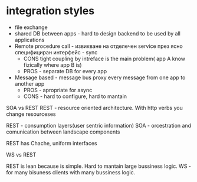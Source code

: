 # integration styles

- file exchange
- shared DB between apps - hard to design backend to be used by all applications
- Remote procedure call - извикване на отделечен service през ясно специфициран интерфейс - sync
  * CONS tight coupling by intreface is the main problem( app A know fizically where app B is)
  * PROS - separate DB for every app
- Message based - message bus proxy every message from one app to another app
  * PROS - apropriate for async
  * CONS - hard to configure, hard to mantain


SOA vs REST
REST - resource oriented architecture. With http verbs you change resourceses

REST - consumption layers(user sentric information)
SOA - orcestration and comunication between landscape components


REST has Chache, uniform interfaces

WS vs REST

REST is lean because is simple. Hard to mantain large bussiness logic.
WS - for many bisuness clients with many bussiness logic.
